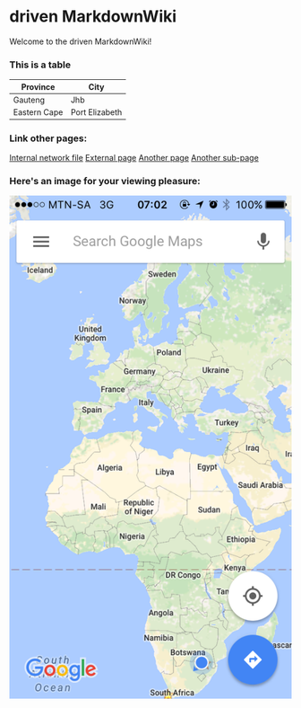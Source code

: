# driven MarkdownWiki
Welcome to the driven MarkdownWiki!

### This is a table

| Province     | City           |
|--------------|----------------|
| Gauteng      | Jhb            |
| Eastern Cape | Port Elizabeth |


### Link other pages:
[Internal network file](file://Mac/iCloud/PDF/Kreepy%20Dominator%20.pdf)
[External page](http://www.google.com)
[Another page](stuff.md)
[Another sub-page](sub/stuff2.md)

### Here's an image for your viewing pleasure:
![Africa](IMG_8752.PNG)
